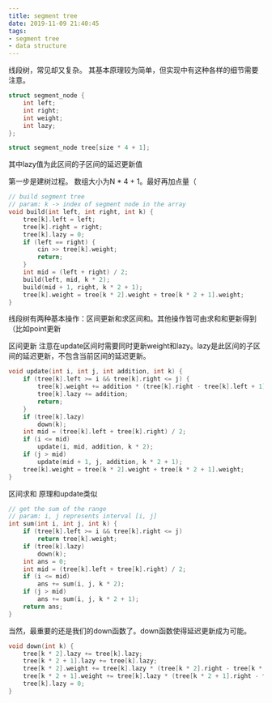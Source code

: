 ```yaml
---
title: segment tree
date: 2019-11-09 21:40:45
tags:
- segment tree
- data structure
---
```


线段树，常见却又复杂。
其基本原理较为简单，但实现中有这种各样的细节需要注意。

```c++
struct segment_node {
    int left;
    int right;
    int weight;
    int lazy;
};

struct segment_node tree[size * 4 + 1];
```
其中lazy值为此区间的子区间的延迟更新值

第一步是建树过程。
数组大小为N * 4 + 1。最好再加点量（
```c++
// build segment tree
// param: k -> index of segment node in the array
void build(int left, int right, int k) {
    tree[k].left = left;
    tree[k].right = right;
    tree[k].lazy = 0;
    if (left == right) {
        cin >> tree[k].weight;
        return;
    }
    int mid = (left + right) / 2;
    build(left, mid, k * 2);
    build(mid + 1, right, k * 2 + 1);
    tree[k].weight = tree[k * 2].weight + tree[k * 2 + 1].weight;
}
```

线段树有两种基本操作：区间更新和求区间和。其他操作皆可由求和和更新得到（比如point更新

区间更新
注意在update区间时需要同时更新weight和lazy。lazy是此区间的子区间的延迟更新，不包含当前区间的延迟更新。
```c++
void update(int i, int j, int addition, int k) {
    if (tree[k].left >= i && tree[k].right <= j) {
        tree[k].weight += addition * (tree[k].right - tree[k].left + 1);
        tree[k].lazy += addition;
        return;
    }
    if (tree[k].lazy)
        down(k);
    int mid = (tree[k].left + tree[k].right) / 2;
    if (i <= mid)
        update(i, mid, addition, k * 2);
    if (j > mid)
        update(mid + 1, j, addition, k * 2 + 1);
    tree[k].weight = tree[k * 2].weight + tree[k * 2 + 1].weight;
}
```

区间求和
原理和update类似
```c++
// get the sum of the range
// param: i, j represents interval [i, j]
int sum(int i, int j, int k) {
    if (tree[k].left >= i && tree[k].right <= j)
        return tree[k].weight;
    if (tree[k].lazy)
        down(k);
    int ans = 0;
    int mid = (tree[k].left + tree[k].right) / 2;
    if (i <= mid)
        ans += sum(i, j, k * 2);
    if (j > mid)
        ans += sum(i, j, k * 2 + 1);
    return ans;
}
```

当然，最重要的还是我们的down函数了。down函数使得延迟更新成为可能。
```c++
void down(int k) {
    tree[k * 2].lazy += tree[k].lazy;
    tree[k * 2 + 1].lazy += tree[k].lazy;
    tree[k * 2].weight += tree[k].lazy * (tree[k * 2].right - tree[k * 2].left + 1);
    tree[k * 2 + 1].weight += tree[k].lazy * (tree[k * 2 + 1].right - tree[k * 2 + 1].left + 1);
    tree[k].lazy = 0;
}
```